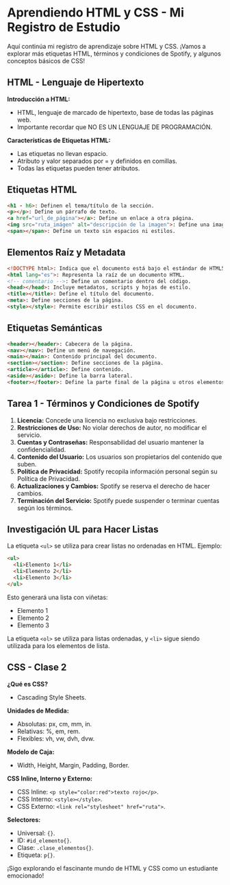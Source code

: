 # Aprendiendo HTML y CSS - Mi Registro de Estudio



Aquí continúa mi registro de aprendizaje sobre HTML y CSS. ¡Vamos a explorar más etiquetas HTML, términos y condiciones de Spotify, y algunos conceptos básicos de CSS!

## HTML - Lenguaje de Hipertexto

**Introducción a HTML:**
- HTML, lenguaje de marcado de hipertexto, base de todas las páginas web.
- Importante recordar que NO ES UN LENGUAJE DE PROGRAMACIÓN.

**Características de Etiquetas HTML:**
- Las etiquetas no llevan espacio.
- Atributo y valor separados por = y definidos en comillas.
- Todas las etiquetas pueden tener atributos.

## Etiquetas HTML

```html
<h1 - h6>: Definen el tema/título de la sección.
<p></p>: Define un párrafo de texto.
<a href="url_de_página"></a>: Define un enlace a otra página.
<img src="ruta_imágen" alt="descripción de la imagen">: Define una imagen.
<span></span>: Define un texto sin espacios ni estilos.
```

## Elementos Raíz y Metadata

```html
<!DOCTYPE html>: Indica que el documento está bajo el estándar de HTML5.
<html lang="es">: Representa la raíz de un documento HTML.
<!-- comentario -->: Define un comentario dentro del código.
<head></head>: Incluye metadatos, scripts y hojas de estilo.
<title></title>: Define el título del documento.
<meta>: Define secciones de la página.
<style></style>: Permite escribir estilos CSS en el documento.
```

## Etiquetas Semánticas

```html
<header></header>: Cabecera de la página.
<nav></nav>: Define un menú de navegación.
<main></main>: Contenido principal del documento.
<section></section>: Define secciones de la página.
<article></article>: Define contenido.
<aside></aside>: Define la barra lateral.
<footer></footer>: Define la parte final de la página u otros elementos.
```

## Tarea 1 - Términos y Condiciones de Spotify

1. **Licencia:** Concede una licencia no exclusiva bajo restricciones.
2. **Restricciones de Uso:** No violar derechos de autor, no modificar el servicio.
3. **Cuentas y Contraseñas:** Responsabilidad del usuario mantener la confidencialidad.
4. **Contenido del Usuario:** Los usuarios son propietarios del contenido que suben.
5. **Política de Privacidad:** Spotify recopila información personal según su Política de Privacidad.
6. **Actualizaciones y Cambios:** Spotify se reserva el derecho de hacer cambios.
7. **Terminación del Servicio:** Spotify puede suspender o terminar cuentas según los términos.

## Investigación UL para Hacer Listas

La etiqueta `<ul>` se utiliza para crear listas no ordenadas en HTML. Ejemplo:

```html
<ul>
  <li>Elemento 1</li>
  <li>Elemento 2</li>
  <li>Elemento 3</li>
</ul>
```

Esto generará una lista con viñetas:
- Elemento 1
- Elemento 2
- Elemento 3

La etiqueta `<ol>` se utiliza para listas ordenadas, y `<li>` sigue siendo utilizada para los elementos de lista.

## CSS - Clase 2

**¿Qué es CSS?**
- Cascading Style Sheets.

**Unidades de Medida:**
- Absolutas: px, cm, mm, in.
- Relativas: %, em, rem.
- Flexibles: vh, vw, dvh, dvw.

**Modelo de Caja:**
- Width, Height, Margin, Padding, Border.

**CSS Inline, Interno y Externo:**
- CSS Inline: `<p style="color:red">texto rojo</p>`.
- CSS Interno: `<style></style>`.
- CSS Externo: `<link rel="stylesheet" href="ruta">`.

**Selectores:**
- Universal: `{}`.
- ID: `#id_elemento{}`.
- Clase: `.clase_elementos{}`.
- Etiqueta: `p{}`.

¡Sigo explorando el fascinante mundo de HTML y CSS como un estudiante emocionado!
